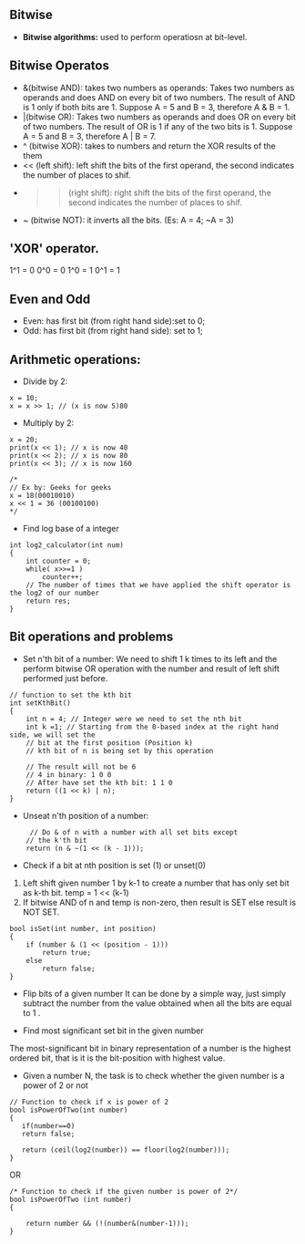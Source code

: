 ## Bitwise

* **Bitwise algorithms:** used to perform operatiosn at bit-level. 

## Bitwise Operatos

* &(bitwise AND): takes two numbers as operands: Takes two numbers as operands and does AND on every bit of two numbers. The result of AND is 1 only if both bits are 1. Suppose A = 5 and B = 3, therefore A & B = 1.
* |(bitwise OR): Takes two numbers as operands and does OR on every bit of two numbers. The result of OR is 1 if any of the two bits is 1. Suppose A = 5 and B = 3, therefore A | B = 7.
* ^ (bitwise XOR): takes to numbers and return the XOR results of the them 
* << (left shift): left shift the bits of the first operand, the second indicates the number of places to shif.
* >> (right shift): right shift the bits of the first operand, the second indicates the number of places to shif.
* ~ (bitwise NOT): it inverts all the bits. (Es: A = 4; ~A = 3)

## 'XOR' operator.
1^1 = 0
0^0 = 0
1^0 = 1
0^1 = 1

## Even and Odd

* Even: has first bit (from right hand side):set to 0;
* Odd: has first bit (from right hand side): set to 1; 

## Arithmetic operations:

* Divide by 2:
```
x = 10;
x = x >> 1; // (x is now 5)80
```
* Multiply by 2: 
```
x = 20;
print(x << 1); // x is now 40
print(x << 2); // x is now 80
print(x << 3); // x is now 160

/*
// Ex by: Geeks for geeks
x = 18(00010010)
x << 1 = 36 (00100100)
*/
```

* Find log base of a integer
```
int log2_calculator(int num)
{
    int counter = 0;
    while( x>>=1 )
        counter++;
    // The number of times that we have applied the shift operator is the log2 of our number  
    return res;
}
```

## Bit operations and problems

* Set n'th bit of a number:
We need to shift 1 k times to its left and the perform bitwise OR operation with the number and result of left shift performed just before.
```
// function to set the kth bit 
int setKthBit() 
{ 
    int n = 4; // Integer were we need to set the nth bit
    int k =1; // Starting from the 0-based index at the right hand side, we will set the 
    // bit at the first position (Position k)
    // kth bit of n is being set by this operation 
    
    // The result will not be 6
    // 4 in binary: 1 0 0 
    // After have set the kth bit: 1 1 0
    return ((1 << k) | n); 
} 
```
* Unseat n'th position of a number:
```
     // Do & of n with a number with all set bits except 
    // the k'th bit 
    return (n & ~(1 << (k - 1))); 
```
* Check if a bit at nth position is set (1) or unset(0)

1. Left shift given number 1 by k-1 to create 
   a number that has only set bit as k-th bit.
    temp = 1 << (k-1)
2. If bitwise AND of n and temp is non-zero, 
   then result is SET else result is NOT SET.
```
bool isSet(int number, int position)
{
    if (number & (1 << (position - 1))) 
        return true;
    else
        return false; 
}
```
* Flip bits of a given number
It can be done by a simple way, just simply subtract the number from the value obtained when all the bits are equal to 1 .

* Find most significant set bit in the given number

The most-significant bit in binary representation of a number is the highest ordered bit, that is it is the bit-position with highest value.


* Given a number N, the task is to check whether the given number is a power of 2 or not
```
// Function to check if x is power of 2 
bool isPowerOfTwo(int number) 
{ 
   if(number==0) 
   return false; 
  
   return (ceil(log2(number)) == floor(log2(number))); 
} 
```
OR
```
/* Function to check if the given number is power of 2*/
bool isPowerOfTwo (int number)  
{  
    
    return number && (!(number&(number-1)));  
} 
```